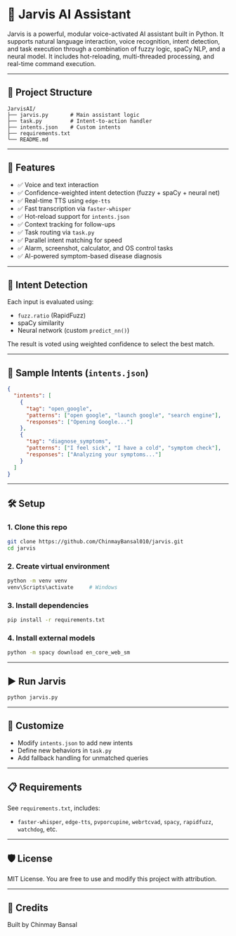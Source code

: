 # 🤖 Jarvis AI Assistant

Jarvis is a powerful, modular voice-activated AI assistant built in Python. It supports natural language interaction, voice recognition, intent detection, and task execution through a combination of fuzzy logic, spaCy NLP, and a neural model. It includes hot-reloading, multi-threaded processing, and real-time command execution.

---

## 📁 Project Structure

```
JarvisAI/
├── jarvis.py       # Main assistant logic
├── task.py         # Intent-to-action handler
├── intents.json    # Custom intents
├── requirements.txt
└── README.md
```

---

## 🚀 Features

- ✅ Voice and text interaction
- ✅ Confidence-weighted intent detection (fuzzy + spaCy + neural net)
- ✅ Real-time TTS using `edge-tts`
- ✅ Fast transcription via `faster-whisper`
- ✅ Hot-reload support for `intents.json`
- ✅ Context tracking for follow-ups
- ✅ Task routing via `task.py`
- ✅ Parallel intent matching for speed
- ✅ Alarm, screenshot, calculator, and OS control tasks
- ✅ AI-powered symptom-based disease diagnosis

---

## 🧠 Intent Detection

Each input is evaluated using:
- `fuzz.ratio` (RapidFuzz)
- spaCy similarity
- Neural network (custom `predict_nn()`)

The result is voted using weighted confidence to select the best match.

---

## 🧪 Sample Intents (`intents.json`)
```json
{
  "intents": [
    {
      "tag": "open_google",
      "patterns": ["open google", "launch google", "search engine"],
      "responses": ["Opening Google..."]
    },
    {
      "tag": "diagnose_symptoms",
      "patterns": ["I feel sick", "I have a cold", "symptom check"],
      "responses": ["Analyzing your symptoms..."]
    }
  ]
}
```

---

## 🛠️ Setup

### 1. Clone this repo
```bash
git clone https://github.com/ChinmayBansal010/jarvis.git
cd jarvis
```

### 2. Create virtual environment
```bash
python -m venv venv
venv\Scripts\activate     # Windows
```

### 3. Install dependencies
```bash
pip install -r requirements.txt
```

### 4. Install external models
```bash
python -m spacy download en_core_web_sm
```

---

## ▶️ Run Jarvis
```bash
python jarvis.py
```

---

## 🧩 Customize
- Modify `intents.json` to add new intents
- Define new behaviors in `task.py`
- Add fallback handling for unmatched queries

---

## 📋 Requirements
See `requirements.txt`, includes:
- `faster-whisper`, `edge-tts`, `pvporcupine`, `webrtcvad`, `spacy`, `rapidfuzz`, `watchdog`, etc.

---

## 🛡️ License
MIT License. You are free to use and modify this project with attribution.

---

## 💬 Credits
Built by Chinmay Bansal

